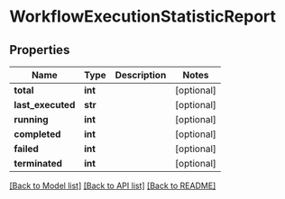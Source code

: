 # WorkflowExecutionStatisticReport

## Properties
Name | Type | Description | Notes
------------ | ------------- | ------------- | -------------
**total** | **int** |  | [optional] 
**last_executed** | **str** |  | [optional] 
**running** | **int** |  | [optional] 
**completed** | **int** |  | [optional] 
**failed** | **int** |  | [optional] 
**terminated** | **int** |  | [optional] 

[[Back to Model list]](../README.md#documentation-for-models) [[Back to API list]](../README.md#documentation-for-api-endpoints) [[Back to README]](../README.md)


